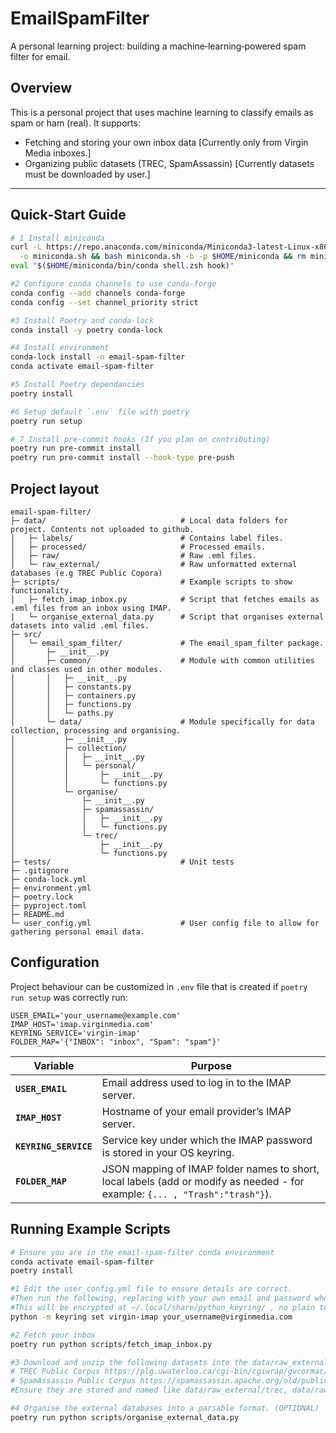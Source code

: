 # EmailSpamFilter

A personal learning project: building a machine‑learning‑powered spam filter for email.

## Overview

This is a personal project that uses machine learning to classify emails as spam or ham (real). It supports:

- Fetching and storing your own inbox data [Currently only from Virgin Media inboxes.]
- Organizing public datasets (TREC, SpamAssassin) [Currently datasets must be downloaded by user.]

---

## Quick‑Start Guide

```bash
# 1 Install miniconda
curl -L https://repo.anaconda.com/miniconda/Miniconda3-latest-Linux-x86_64.sh \
  -o miniconda.sh && bash miniconda.sh -b -p $HOME/miniconda && rm miniconda.sh
eval "$($HOME/miniconda/bin/conda shell.zsh hook)"

#2 Configure conda channels to use conda-forge
conda config --add channels conda-forge
conda config --set channel_priority strict

#3 Install Poetry and conda-lock
conda install -y poetry conda-lock

#4 Install environment
conda-lock install -n email-spam-filter
conda activate email-spam-filter

#5 Install Poetry dependancies
poetry install

#6 Setup default `.env` file with poetry
poetry run setup

# 7 Install pre-commit hooks (If you plan on contributing)
poetry run pre-commit install
poetry run pre-commit install --hook-type pre-push
```

## Project layout

```
email-spam-filter/
├─ data/                              # Local data folders for project. Contents not uploaded to github.
│   ├─ labels/                        # Contains label files.
│   ├─ processed/                     # Processed emails.
│   ├─ raw/                           # Raw .eml files.
│   └─ raw_external/                  # Raw unformatted external databases (e.g TREC Public Copora)
├─ scripts/                           # Example scripts to show functionality.
│   ├─ fetch_imap_inbox.py            # Script that fetches emails as .eml files from an inbox using IMAP.
|   └─ organise_external_data.py      # Script that organises external datasets into valid .eml files.
├─ src/
│   └─ email_spam_filter/             # The email_spam_filter package.
│       ├─ __init__.py
│       ├─ common/                    # Module with common utilities and classes used in other modules.
│       │   ├─ __init__.py
│       │   ├─ constants.py
│       │   ├─ containers.py
│       │   ├─ functions.py
│       │   └─ paths.py
│       └─ data/                      # Module specifically for data collection, processing and organising.
│           ├─ __init__.py
│           ├─ collection/
│           │   ├─ __init__.py
│           │   └─ personal/
│           │       ├─ __init__.py
│           │       └─ functions.py
│           └─ organise/
│               ├─ __init__.py
│               ├─ spamassassin/
│               │   ├─ __init__.py
│               │   └─ functions.py
│               └─ trec/
│                   ├─ __init__.py
│                   └─ functions.py
├─ tests/                             # Unit tests
├─ .gitignore
├─ conda-lock.yml
├─ environment.yml
├─ poetry.lock
├─ pyproject.toml
├─ README.md
└─ user_config.yml                    # User config file to allow for gathering personal email data.
```
## Configuration

Project behaviour can be customized in `.env` file that is created if `poetry run setup` was
correctly run:

```
USER_EMAIL='your_username@example.com'
IMAP_HOST='imap.virginmedia.com'
KEYRING_SERVICE='virgin-imap'
FOLDER_MAP='{"INBOX": "inbox", "Spam": "spam"}'
```
| Variable              | Purpose                                                                                                                      |
| --------------------- | ---------------------------------------------------------------------------------------------------------------------------- |
| **`USER_EMAIL`**      | Email address used to log in to the IMAP server.                                                                             |
| **`IMAP_HOST`**       | Hostname of your email provider’s IMAP server.                                                                               |
| **`KEYRING_SERVICE`** | Service key under which the IMAP password is stored in your OS keyring.                                                      |
| **`FOLDER_MAP`**      | JSON mapping of IMAP folder names to short, local labels (add or modify as needed - for example: `{... , "Trash":"trash"}`). |


## Running Example Scripts

```bash
# Ensure you are in the email-spam-filter conda environment
conda activate email-spam-filter
poetry install

#1 Edit the user_config.yml file to ensure details are correct.
#Then run the following, replacing with your own email and password when prompted.
#This will be encrypted at ~/.local/share/python_keyring/ , no plain text passwords don't worry!
python -m keyring set virgin-imap your_username@virginmedia.com

#2 Fetch your inbox
poetry run python scripts/fetch_imap_inbox.py

#3 Download and unzip the following datasets into the data/raw_external folder. (OPTIONAL)
# TREC Public Corpus https://plg.uwaterloo.ca/cgi-bin/cgiwrap/gvcormac/foo
# SpamAssassin Public Corpus https://spamassassin.apache.org/old/publiccorpus/
#Ensure they are stored and named like data/raw_external/trec, data/raw_external/spamassassin, etc.

#4 Organise the external databases into a parsable format. (OPTIONAL)
poetry run python scripts/organise_external_data.py
```
